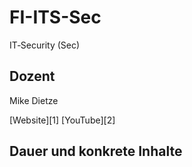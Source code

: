 # FI-ITS-Sec

IT‐Security (Sec)

## Dozent

Mike Dietze  

[Website][1]
[YouTube][2]

## Dauer und konkrete Inhalte